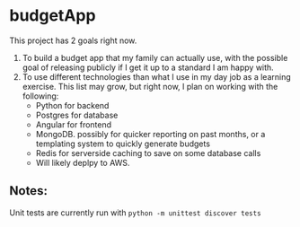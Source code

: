 # budgetApp

This project has 2 goals right now.

1. To build a budget app that my family can actually use, with the possible goal of releasing publicly if I get it up to a standard I am happy with.
2. To use different technologies than what I use in my day job as a learning exercise.  This list may grow, but right now, I plan on working with the following:
    - Python for backend
    - Postgres for database
    - Angular for frontend
    - MongoDB. possibly for quicker reporting on past months, or a templating system to quickly generate budgets
    - Redis for serverside caching to save on some database calls
    - Will likely deplpy to AWS.



## Notes:
Unit tests are currently run with `python -m unittest discover tests`